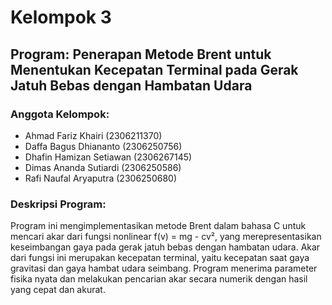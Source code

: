 # Kelompok 3

## Program: Penerapan Metode Brent untuk Menentukan Kecepatan Terminal pada Gerak Jatuh Bebas dengan Hambatan Udara

### Anggota Kelompok:
- Ahmad Fariz Khairi (2306211370)
- Daffa Bagus Dhiananto (2306250756)
- Dhafin Hamizan Setiawan (2306267145)
- Dimas Ananda Sutiardi (2306250586)
- Rafi Naufal Aryaputra (2306250680)

### Deskripsi Program:
Program ini mengimplementasikan metode Brent dalam bahasa C untuk mencari akar dari fungsi nonlinear f(v) = mg - cv², yang merepresentasikan keseimbangan gaya pada gerak jatuh bebas dengan hambatan udara. Akar dari fungsi ini merupakan kecepatan terminal, yaitu kecepatan saat gaya gravitasi dan gaya hambat udara seimbang. Program menerima parameter fisika nyata dan melakukan pencarian akar secara numerik dengan hasil yang cepat dan akurat.